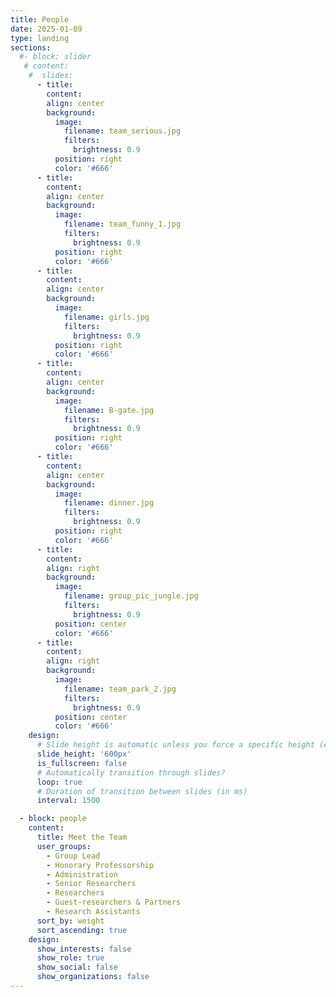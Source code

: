 ```yaml
---
title: People
date: 2025-01-09
type: landing
sections:
  #- block: slider
   # content:
    #  slides:
      - title: 
        content: 
        align: center
        background:
          image:
            filename: team_serious.jpg
            filters:
              brightness: 0.9
          position: right
          color: '#666'
      - title: 
        content: 
        align: center
        background:
          image:
            filename: team_funny_1.jpg
            filters:
              brightness: 0.9
          position: right
          color: '#666'
      - title: 
        content: 
        align: center
        background:
          image:
            filename: girls.jpg
            filters:
              brightness: 0.9
          position: right
          color: '#666'
      - title: 
        content: 
        align: center
        background:
          image:
            filename: B-gate.jpg
            filters:
              brightness: 0.9
          position: right
          color: '#666'
      - title: 
        content: 
        align: center
        background:
          image:
            filename: dinner.jpg
            filters:
              brightness: 0.9
          position: right
          color: '#666'
      - title: 
        content:
        align: right
        background:
          image:
            filename: group_pic_jungle.jpg
            filters:
              brightness: 0.9
          position: center
          color: '#666'
      - title: 
        content:
        align: right
        background:
          image:
            filename: team_park_2.jpg
            filters:
              brightness: 0.9
          position: center
          color: '#666'
    design:
      # Slide height is automatic unless you force a specific height (e.g. '400px')
      slide_height: '600px'
      is_fullscreen: false
      # Automatically transition through slides?
      loop: true
      # Duration of transition between slides (in ms)
      interval: 1500

  - block: people
    content:
      title: Meet the Team
      user_groups:
        - Group Lead
        - Honorary Professorship
        - Administration
        - Senior Researchers
        - Researchers
        - Guest-researchers & Partners
        - Research Assistants
      sort_by: weight
      sort_ascending: true
    design:
      show_interests: false
      show_role: true
      show_social: false
      show_organizations: false
---
```

